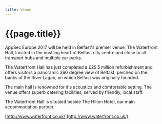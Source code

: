 ```yaml
---
title: Venue
---
```


# {{page.title}}

AppSec Europe 2017 will be held in Belfast's premier venue, The Waterfront Hall, located in the bustling heart of Belfast city centre and close to all transport hubs and multiple car parks.

The Waterfront Hall has just completed a £29.5 million refurbishment and offers visitors a panoramic 360 degree view of Belfast, perched on the banks of the River Lagan, on which Belfast was originally founded.

The main hall is renowned for it's acoustics and comfortable setting.  The venue offers superb catering facilities, served by friendly, local staff.  

The Waterfront Hall is situated beside The Hilton Hotel, our main accommodation partner. 

[http://www.waterfront.co.uk/](http://www.waterfront.co.uk/)
